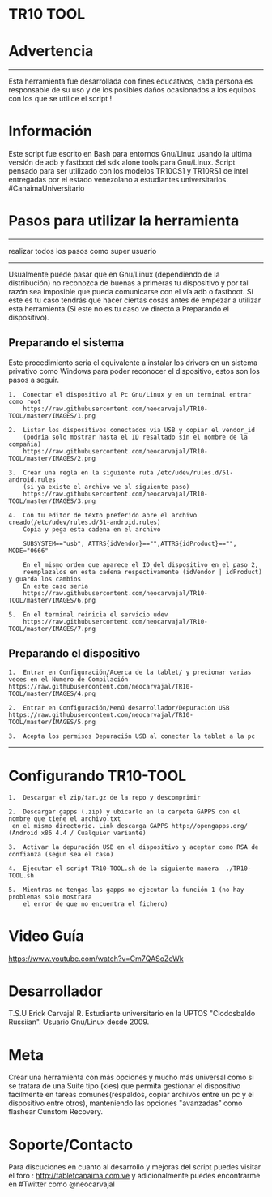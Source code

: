 # TR10 TOOL 

# Advertencia
_____________
Esta herramienta fue desarrollada con fines educativos, cada persona es responsable de su uso y de los posibles daños ocasionados a los equipos con los que se utilice el script !

# Información
Este script fue escrito en Bash para entornos Gnu/Linux usando la ultima versión de adb y fastboot del sdk alone tools para Gnu/Linux. Script pensado para ser utilizado con los modelos TR10CS1 y TR10RS1 de intel entregadas por el estado venezolano a estudiantes universitarios. #CanaimaUniversitario

# Pasos para utilizar la herramienta
- - - - - - - - - - - - - - - - - - - - - - - - -
realizar todos los pasos como super usuario
- - - - - - - - - - - - - - - - - - - - - - - - -
Usualmente puede pasar que en Gnu/Linux (dependiendo de la distribución) no reconozca de buenas a primeras tu dispositivo y por tal razón sea imposible que pueda comunicarse con el vía adb o fastboot. Si este es tu caso tendrás que hacer ciertas cosas antes de empezar a utilizar esta herramienta (Si este no es tu caso ve directo a Preparando el dispositivo).

## Preparando el sistema
Este procedimiento seria el equivalente a instalar los drivers en un sistema privativo como Windows para poder reconocer el dispositivo, estos son los pasos a seguir.

	1.  Conectar el dispositivo al Pc Gnu/Linux y en un terminal entrar como root
		https://raw.githubusercontent.com/neocarvajal/TR10-TOOL/master/IMAGES/1.png

    2.  Listar los dispositivos conectados via USB y copiar el vendor_id 
  		(podria solo mostrar hasta el ID resaltado sin el nombre de la compañia)
		https://raw.githubusercontent.com/neocarvajal/TR10-TOOL/master/IMAGES/2.png

	3.  Crear una regla en la siguiente ruta /etc/udev/rules.d/51-android.rules
	    (si ya existe el archivo ve al siguiente paso)
		https://raw.githubusercontent.com/neocarvajal/TR10-TOOL/master/IMAGES/3.png

	4.  Con tu editor de texto preferido abre el archivo creado(/etc/udev/rules.d/51-android.rules)
		Copia y pega esta cadena en el archivo

		SUBSYSTEM=="usb", ATTRS{idVendor}=="",ATTRS{idProduct}=="", MODE="0666"

  		En el mismo orden que aparece el ID del dispositivo en el paso 2, 
  		reemplazalos en esta cadena respectivamente (idVendor | idProduct) y guarda los cambios
  		En este caso seria
		https://raw.githubusercontent.com/neocarvajal/TR10-TOOL/master/IMAGES/6.png

	5.  En el terminal reinicia el servicio udev 
		https://raw.githubusercontent.com/neocarvajal/TR10-TOOL/master/IMAGES/7.png

## Preparando el dispositivo
	1.  Entrar en Configuración/Acerca de la tablet/ y precionar varias veces en el Numero de Compilación
	https://raw.githubusercontent.com/neocarvajal/TR10-TOOL/master/IMAGES/4.png

	2.  Entrar en Configuración/Menú desarrollador/Depuración USB
	https://raw.githubusercontent.com/neocarvajal/TR10-TOOL/master/IMAGES/5.png

	3.  Acepta los permisos Depuración USB al conectar la tablet a la pc
-----------------------------------------------------------------------------------------------

# Configurando TR10-TOOL
	1.  Descargar el zip/tar.gz de la repo y descomprimir

	2.  Descargar gapps (.zip) y ubicarlo en la carpeta GAPPS con el nombre que tiene el archivo.txt
	 en el mismo directorio. Link descarga GAPPS http://opengapps.org/ (Android x86 4.4 / Cualquier variante)

	3.  Activar la depuración USB en el dispositivo y aceptar como RSA de confianza (seǵun sea el caso)

	4.  Ejecutar el script TR10-TOOL.sh de la siguiente manera  ./TR10-TOOL.sh

	5.  Mientras no tengas las gapps no ejecutar la función 1 (no hay problemas solo mostrara 
		el error de que no encuentra el fichero)

# Video Guía
https://www.youtube.com/watch?v=Cm7QASoZeWk

# Desarrollador
T.S.U Erick Carvajal R. Estudiante universitario en la UPTOS "Clodosbaldo Russiían". Usuario Gnu/Linux desde 2009.

# Meta
Crear una herramienta con más opciones y mucho más universal como si se tratara de una Suite tipo (kies) que permita gestionar el dispositivo facilmente en tareas comunes(respaldos, copiar archivos entre un pc y el dispositivo entre otros), manteniendo las opciones "avanzadas" como flashear Cunstom Recovery.

# Soporte/Contacto
Para discuciones en cuanto al desarrollo y mejoras del script puedes visitar el foro : http://tabletcanaima.com.ve y adicionalmente puedes encontrarme en #Twitter como @neocarvajal


